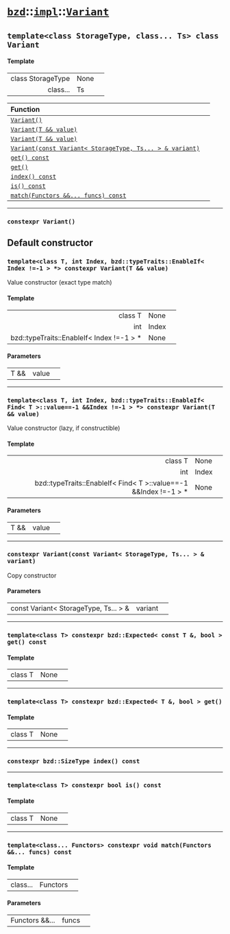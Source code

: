 # [`bzd`](../../../index.md)::[`impl`](../../index.md)::[`Variant`](../index.md)

## `template<class StorageType, class... Ts> class Variant`

#### Template
||||
|---:|:---|:---|
|class StorageType|None||
|class...|Ts||

|Function||
|:---|:---|
|[`Variant()`](./index.md)||
|[`Variant(T && value)`](./index.md)||
|[`Variant(T && value)`](./index.md)||
|[`Variant(const Variant< StorageType, Ts... > & variant)`](./index.md)||
|[`get() const`](./index.md)||
|[`get()`](./index.md)||
|[`index() const`](./index.md)||
|[`is() const`](./index.md)||
|[`match(Functors &&... funcs) const`](./index.md)||
------
### `constexpr Variant()`
Default constructor
------
### `template<class T, int Index, bzd::typeTraits::EnableIf< Index !=-1 > *> constexpr Variant(T && value)`
Value constructor (exact type match)
#### Template
||||
|---:|:---|:---|
|class T|None||
|int|Index||
|bzd::typeTraits::EnableIf< Index !=-1 > *|None||
#### Parameters
||||
|---:|:---|:---|
|T &&|value||
------
### `template<class T, int Index, bzd::typeTraits::EnableIf< Find< T >::value==-1 &&Index !=-1 > *> constexpr Variant(T && value)`
Value constructor (lazy, if constructible)
#### Template
||||
|---:|:---|:---|
|class T|None||
|int|Index||
|bzd::typeTraits::EnableIf< Find< T >::value==-1 &&Index !=-1 > *|None||
#### Parameters
||||
|---:|:---|:---|
|T &&|value||
------
### `constexpr Variant(const Variant< StorageType, Ts... > & variant)`
Copy constructor
#### Parameters
||||
|---:|:---|:---|
|const Variant< StorageType, Ts... > &|variant||
------
### `template<class T> constexpr bzd::Expected< const T &, bool > get() const`

#### Template
||||
|---:|:---|:---|
|class T|None||
------
### `template<class T> constexpr bzd::Expected< T &, bool > get()`

#### Template
||||
|---:|:---|:---|
|class T|None||
------
### `constexpr bzd::SizeType index() const`

------
### `template<class T> constexpr bool is() const`

#### Template
||||
|---:|:---|:---|
|class T|None||
------
### `template<class... Functors> constexpr void match(Functors &&... funcs) const`

#### Template
||||
|---:|:---|:---|
|class...|Functors||
#### Parameters
||||
|---:|:---|:---|
|Functors &&...|funcs||
